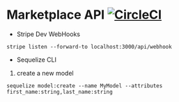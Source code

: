 # Marketplace API [![CircleCI](https://circleci.com/gh/bshepeliuk/marketplace-api/tree/main.svg?style=svg&circle-token=1fa8b8102706007ca408ac7e58dcf9bf16f42bbd)](https://circleci.com/gh/bshepeliuk/marketplace-api/tree/main)

- Stripe Dev WebHooks

`stripe listen --forward-to localhost:3000/api/webhook`

- Sequelize CLI

1. create a new model

`sequelize model:create --name MyModel --attributes first_name:string,last_name:string`
